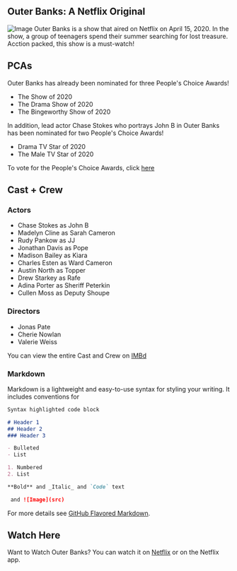 ## Outer Banks: A Netflix Original

![Image](src)
Outer Banks is a show that aired on Netflix on April 15, 2020. In the show, a group of teenagers spend their summer searching for lost treasure. Acction packed, this show is a must-watch!

## PCAs

Outer Banks has already been nominated for three People's Choice Awards!
- The Show of 2020
- The Drama Show of 2020
- The Bingeworthy Show of 2020

In addition, lead actor Chase Stokes who portrays John B in Outer Banks has been nominated for two People's Choice Awards!
- Drama TV Star of 2020
- The Male TV Star of 2020

To vote for the People's Choice Awards, click [here](https://pca.eonline.com)

## Cast + Crew

### Actors
- Chase Stokes as John B
- Madelyn Cline as Sarah Cameron
- Rudy Pankow as JJ
- Jonathan Davis as Pope
- Madison Bailey as Kiara
- Charles Esten as Ward Cameron
- Austin North as Topper
- Drew Starkey as Rafe
- Adina Porter as Sheriff Peterkin
- Cullen Moss as Deputy Shoupe

### Directors
- Jonas Pate
- Cherie Nowlan
- Valerie Weiss

You can view the entire Cast and Crew on [IMBd](https://www.imdb.com/title/tt10293938/fullcredits)
### Markdown

Markdown is a lightweight and easy-to-use syntax for styling your writing. It includes conventions for

```markdown
Syntax highlighted code block

# Header 1
## Header 2
### Header 3

- Bulleted
- List

1. Numbered
2. List

**Bold** and _Italic_ and `Code` text

 and ![Image](src)
```

For more details see [GitHub Flavored Markdown](https://guides.github.com/features/mastering-markdown/).

## Watch Here

Want to Watch Outer Banks? You can watch it on [Netflix](https://www.netflix.com) or on the Netflix app.
